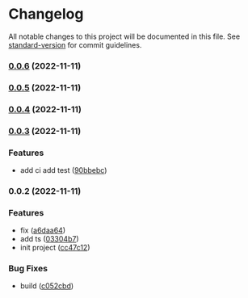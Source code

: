 # Changelog

All notable changes to this project will be documented in this file. See [standard-version](https://github.com/conventional-changelog/standard-version) for commit guidelines.

### [0.0.6](https://github.com/yucccc/utils/compare/v0.0.5...v0.0.6) (2022-11-11)

### [0.0.5](https://github.com/yucccc/utils/compare/v0.0.4...v0.0.5) (2022-11-11)

### [0.0.4](https://github.com/yucccc/utils/compare/v0.0.3...v0.0.4) (2022-11-11)

### [0.0.3](https://github.com/yucccc/utils/compare/v0.0.2...v0.0.3) (2022-11-11)


### Features

* add ci  add test ([90bbebc](https://github.com/yucccc/utils/commit/90bbebc943fcf3594cdc36f53b7f934fb0671f09))

### 0.0.2 (2022-11-11)


### Features

*  fix ([a6daa64](https://github.com/yucccc/utils/commit/a6daa64a330e05799fb5d990edaffa404634fd3c))
* add ts ([03304b7](https://github.com/yucccc/utils/commit/03304b76723f545250b91598f255cbfafb8e4e08))
* init project ([cc47c12](https://github.com/yucccc/utils/commit/cc47c1221f4b19f14817c528d95eb652c44f2743))


### Bug Fixes

* build ([c052cbd](https://github.com/yucccc/utils/commit/c052cbd07a244a5353e576eeb2ab4aef3bd5f2f5))
